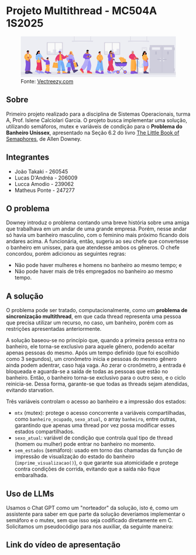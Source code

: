 # Projeto Multithread - MC504A 1S2025
<figure>
  <img src="decoracao_fila.jpg" alt="Desenho de pessoas na fila de um banheiro">
  <figcaption>Fonte: <a href="https://pt.vecteezy.com/">Vectreezy.com</a></figcaption>
</figure>

## Sobre
Primeiro projeto realizado para a disciplina de Sistemas Operacionais, turma A, Prof. Islene Calciolari Garcia. O projeto busca implementar uma solução, utilizando semáforos, mutex e variáveis de condição para o <b>Problema do Banheiro Unissex</b>, apresentado na Seção 6.2 do livro <a href="https://greenteapress.com/wp/semaphores/">The Little Book of Semaphores</a>, de Allen Downey.

## Integrantes
<ul>
  <li>João Takaki - 260545</li>
  <li>Lucas D'Andréa - 206009</li>
  <li>Lucca Amodio - 239062</li>
  <li>Matheus Ponte - 247277</li>
</ul>

## O problema
Downey introduz o problema contando uma breve história sobre uma amiga que trabalhava em um andar de uma grande empresa. Porém, nesse andar só havia um banheiro masculino, com o feminino mais próximo ficando dois andares acima. A funcionária, então, sugeriu ao seu chefe que convertesse o banheiro em unissex, para que atendesse ambos os gêneros. O chefe concordou, porém adicionou as seguintes regras:
<ul>
  <li>Não pode haver mulheres e homens no banheiro ao mesmo tempo; e</li>
  <li>Não pode haver mais de três empregados no banheiro ao mesmo tempo.</li>
</ul>

## A solução
O problema pode ser tratado, computacionalmente, como um <b>problema de sincronização multithread</b>, em que cada thread representa uma pessoa que precisa utilizar um recurso, no caso, um banheiro, porém com as restrições apresentadas anteriormente.

A solução baseou-se no princípio que, quando a primeira pessoa entra no banheiro, ele torna-se exclusivo para aquele gênero, podendo aceitar apenas pessoas do mesmo. Após um tempo definido (que foi escolhido como 3 segundos), um cronômetro inicia e pessoas do mesmo gênero ainda podem adentrar, caso haja vaga. Ao zerar o cronômetro, a entrada é bloqueada e aguarda-se a saída de todas as pessoas que estão no banheiro. Então, o banheiro torna-se exclusivo para o outro sexo, e o ciclo reinicia-se. Dessa forma, garante-se que todas as threads sejam atendidas, evitando starvation.

Três variáveis controlam o acesso ao banheiro e a impressão dos estados: 
<ul>
  <li><code>mtx</code> (mutex): protege o acesso concorrente a variáveis compartilhadas, como <code>banheiro_ocupado</code>, <code>sexo_atual</code>, o array <code>banheiro</code>, entre outras, garantindo que apenas uma thread por vez possa modificar esses estados compartilhados.</li>
  <li><code>sexo_atual</code>: variável de condição que controla qual tipo de thread (homem ou mulher) pode entrar no banheiro no momento.
  <li><code>sem_estados</code> (semáforo): usado em torno das chamadas da função de impressão de visualização do estado do banheiro (<code>imprime_visualizacao()</code>), o que garante sua atomicidade e protege contra condições de corrida, evitando que a saída não fique embaralhada.</li>
</ul>

## Uso de LLMs 
Usamos o Chat GPT como um "norteador" da solução, isto é, como um assistente para saber em que parte da solução deveríamos implementar o semáforo e o mutex, sem que isso seja codificado diretamente em C. Solicitamos um pseudocódigo para nos auxiliar, da seguinte maneira:

## Link do vídeo de apresentação
